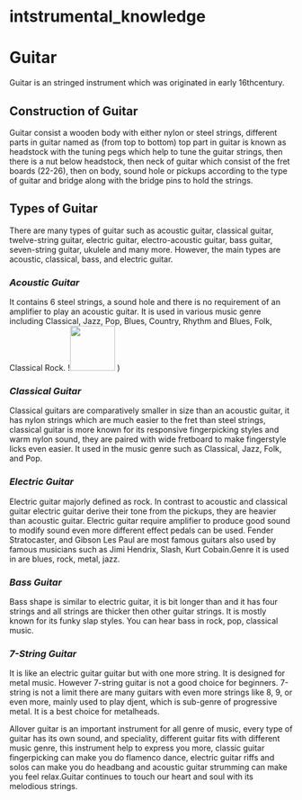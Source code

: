 # intstrumental_knowledge
# **Guitar**
Guitar is an stringed instrument which was originated in early 16thcentury.


## Construction of Guitar 
 Guitar consist a wooden body with either nylon or steel strings, different parts in guitar named as (from top to bottom) top part in guitar is known as headstock with the tuning pegs which help to tune the guitar strings, then there is a nut below headstock, then neck of guitar which consist of the fret boards (22-26), then on body, sound hole or pickups according to the type of guitar and bridge along with the bridge pins to hold the strings.

 
 ## Types of Guitar
 There are many types of guitar such as acoustic guitar, classical guitar, twelve-string guitar, electric guitar, electro-acoustic guitar, bass guitar, seven-string guitar, ukulele and many more. However, the main types are acoustic, classical, bass, and electric guitar.
 
 ### _Acoustic Guitar_
 It contains 6 steel strings, a sound hole and there is no requirement of an amplifier to play an acoustic guitar. It is used in various music genre including Classical, Jazz, Pop, Blues, Country, Rhythm and Blues, Folk, Classical Rock.
 !<image src="https://github.com/vidhi7x/intstrumental_knowledge/assets/134609235/850c1b32-a938-4e08-832a-0de073270730" width="80"> )

 
 ### _Classical Guitar_
 Classical guitars are comparatively smaller in size than an acoustic guitar, it has nylon strings which are much easier to the fret than steel strings, classical guitar is more known for its responsive fingerpicking styles and warm nylon sound, they are paired with wide fretboard to make fingerstyle licks even easier. It used in the music genre such as Classical, Jazz, Folk, and Pop.
 
 ### _Electric Guitar_
 Electric guitar majorly defined as rock. In contrast to acoustic and classical guitar electric guitar derive their tone from the pickups, they are heavier than acoustic guitar. Electric guitar require amplifier to produce good sound to modify sound even more different effect pedals can be used. Fender Stratocaster, and Gibson Les Paul are most famous guitars also used by famous musicians such as Jimi Hendrix, Slash, Kurt Cobain.Genre it is used in are blues, rock, metal, jazz.
 
 ### _Bass Guitar_
 Bass shape is similar to electric guitar, it is bit longer than and it has four strings and all strings are thicker then other guitar strings. It is mostly known for its funky slap styles. You can hear bass in rock, pop, classical music.
 
### _7-String Guitar_
It is like an electric guitar guitar but with one more string. It is designed for metal music. However 7-string guitar is not a good choice for beginners. 7-string is not a limit there are many guitars with even more strings like 8, 9, or even more, mainly used to play djent, which is sub-genre of progressive metal. It is a best choice for metalheads.


Allover guitar is an important instrument for all genre of music, every type of guitar has its own sound, and speciality, different guitar fits with different music genre, this instrument help to express you more, classic guitar fingerpicking can make you do flamenco dance, electric guitar riffs and solos can make you do headbang and acoustic guitar strumming can make you feel relax.Guitar continues to touch our heart and soul with its melodious strings.

